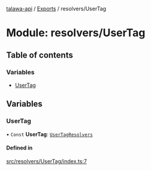 [talawa-api](../README.md) / [Exports](../modules.md) / resolvers/UserTag

# Module: resolvers/UserTag

## Table of contents

### Variables

- [UserTag](resolvers_UserTag.md#usertag)

## Variables

### UserTag

• `Const` **UserTag**: [`UserTagResolvers`](types_generatedGraphQLTypes.md#usertagresolvers)

#### Defined in

[src/resolvers/UserTag/index.ts:7](https://github.com/PalisadoesFoundation/talawa-api/blob/636e51c/src/resolvers/UserTag/index.ts#L7)
